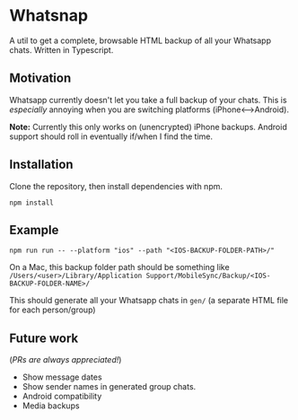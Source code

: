 # Whatsnap 

A util to get a complete, browsable HTML backup of all your Whatsapp chats. Written in Typescript.

## Motivation 

Whatsapp currently doesn't let you take a full backup of your chats. This is *especially* annoying when you are switching platforms (iPhone<-->Android). 

**Note:** Currently this only works on (unencrypted) iPhone backups. 
Android support should roll in eventually if/when I find the time. 

## Installation

Clone the repository, then install dependencies with npm.

```
npm install
```

## Example
```
npm run run -- --platform "ios" --path "<IOS-BACKUP-FOLDER-PATH>/"
```

On a Mac, this backup folder path should be something like `/Users/<user>/Library/Application Support/MobileSync/Backup/<IOS-BACKUP-FOLDER-NAME>/`

This should generate all your Whatsapp chats in `gen/` (a separate HTML file for each person/group)


## Future work 
(*PRs are always appreciated!*)
- Show message dates
- Show sender names in generated group chats.
- Android compatibility
- Media backups
